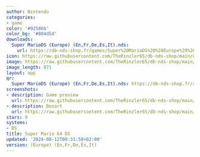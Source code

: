 ```yaml
---
author: Nintendo
categories:
- game
color: '#92586b'
color_bg: '#804d5d'
downloads:
  Super MarioDS (Europe) (En,Fr,De,Es,It).nds:
    url: https://db-nds-shop.fr/games/Super%20MarioDS%20%28Europe%29%20%28En%2CFr%2CDe%2CEs%2CIt%29.nds
icon: https://raw.githubusercontent.com/TheRinzler65/db-nds-shop/main/docs/assets/images/icons/mario64ds.png
image: https://raw.githubusercontent.com/TheRinzler65/db-nds-shop/main/docs/assets/images/icons/mario64ds.png
image_length: 871
layout: app
qr:
  Super MarioDS (Europe) (En,Fr,De,Es,It).nds: https://db-nds-shop.fr/assets/images/qr/super-mariods-europe-enfrdeesit-nds.png
screenshots:
- description: Game preview
  url: https://raw.githubusercontent.com/TheRinzler65/db-nds-shop/main/docs/assets/images/screenshots/supermario64ds/supermario64ds.png
- description: Boxart
  url: https://raw.githubusercontent.com/TheRinzler65/db-nds-shop/main/docs/assets/images/boxart/Super%20MarioDS%20(Europe)%20(En%2CFr%2CDe%2CEs%2CIt).nds.png
stars: 0
systems:
- DS
title: Super Mario 64 DS
updated: '2024-08-12T00:31:58+02:00'
version: (Europe) (En,Fr,De,Es,It)
---
```

